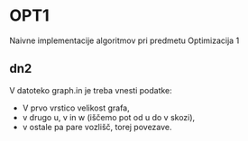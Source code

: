 # OPT1
Naivne implementacije algoritmov pri predmetu Optimizacija 1

## dn2
V datoteko graph.in je treba vnesti podatke:
- V prvo vrstico velikost grafa,
- v drugo u, v in w (iščemo pot od u do v skozi),
- v ostale pa pare vozlišč, torej povezave.
